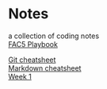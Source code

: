 # Notes
a collection of coding notes  
[FAC5 Playbook](http://fac5.foundersandcoders.org/)

[Git cheatsheet](https://github.com/minaorangina/Notes/cheatsheet.md)<br>
[Markdown cheatsheet](https://github.com/adam-p/markdown-here/wiki/Markdown-Cheatsheet)<br>
[Week 1](https://github.com/minaorangina/Notes/blob/master/week1.md)
